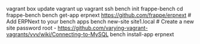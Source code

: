 vagrant box update
vagrant up
vagrant ssh
bench init frappe-bench
cd frappe-bench
bench get-app erpnext https://github.com/frappe/erpnext         # Add ERPNext to your bench apps
bench new-site site1.local                      # Create a new site
password root - https://github.com/varying-vagrant-vagrants/vvv/wiki/Connecting-to-MySQL
bench install-app erpnext             
